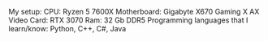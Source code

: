 My setup:
CPU: Ryzen 5 7600X
Motherboard: Gigabyte X670 Gaming X AX
Video Card: RTX 3070
Ram: 32 Gb DDR5
Programming languages that I learn/know:
Python, C++, C#, Java
